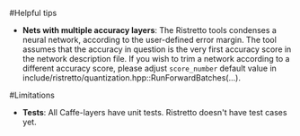 #Helpful tips

* **Nets with multiple accuracy layers**: The Ristretto tools condenses a neural network, according to the user-defined error margin. The tool assumes that the accuracy in question is the very first accuracy score in the network description file. If you wish to trim a network according to a different accuracy score, please adjust `score_number` default value in include/ristretto/quantization.hpp::RunForwardBatches(...).

#Limitations

* **Tests**: All Caffe-layers have unit tests. Ristretto doesn't have test cases yet.
